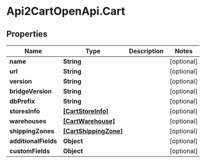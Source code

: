 # Api2CartOpenApi.Cart

## Properties

Name | Type | Description | Notes
------------ | ------------- | ------------- | -------------
**name** | **String** |  | [optional] 
**url** | **String** |  | [optional] 
**version** | **String** |  | [optional] 
**bridgeVersion** | **String** |  | [optional] 
**dbPrefix** | **String** |  | [optional] 
**storesInfo** | [**[CartStoreInfo]**](CartStoreInfo.md) |  | [optional] 
**warehouses** | [**[CartWarehouse]**](CartWarehouse.md) |  | [optional] 
**shippingZones** | [**[CartShippingZone]**](CartShippingZone.md) |  | [optional] 
**additionalFields** | **Object** |  | [optional] 
**customFields** | **Object** |  | [optional] 


